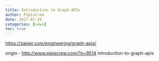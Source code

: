 ```yaml
---
title: Introduction to Graph APIs
author: PipisCrew
date: 2017-07-29
categories: [news]
toc: true
---
```


https://zapier.com/engineering/graph-apis/

origin - http://www.pipiscrew.com/?p=9514 introduction-to-graph-apis
